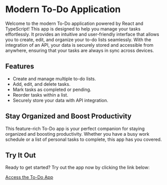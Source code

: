 # Modern To-Do Application

Welcome to the modern To-Do application powered by React and TypeScript! This app is designed to help you manage your tasks effortlessly. It provides an intuitive and user-friendly interface that allows you to create, edit, and organize your to-do lists seamlessly. With the integration of an API, your data is securely stored and accessible from anywhere, ensuring that your tasks are always in sync across devices.

## Features

- Create and manage multiple to-do lists.
- Add, edit, and delete tasks.
- Mark tasks as completed or pending.
- Reorder tasks within a list.
- Securely store your data with API integration.

## Stay Organized and Boost Productivity

This feature-rich To-Do app is your perfect companion for staying organized and boosting productivity. Whether you have a busy work schedule or a list of personal tasks to complete, this app has you covered.

## Try It Out

Ready to get started? Try out the app now by clicking the link below:

[Access the To-Do App](https://igoroksentyuk.github.io/react_todo-app-with-api/)

